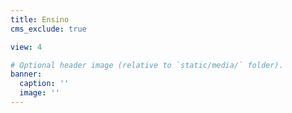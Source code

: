 ```yaml
---
title: Ensino
cms_exclude: true

view: 4

# Optional header image (relative to `static/media/` folder).
banner:
  caption: ''
  image: ''
---
```

